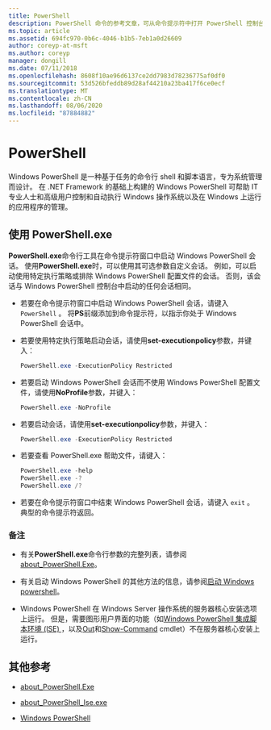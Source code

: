 ```yaml
---
title: PowerShell
description: PowerShell 命令的参考文章，可从命令提示符中打开 PowerShell 控制台。
ms.topic: article
ms.assetid: 694fc970-0b6c-4046-b1b5-7eb1a0d26609
author: coreyp-at-msft
ms.author: coreyp
manager: dongill
ms.date: 07/11/2018
ms.openlocfilehash: 8608f10ae96d6137ce2dd7983d78236775af0df0
ms.sourcegitcommit: 53d526bfeddb89d28af44210a23ba417f6ce0ecf
ms.translationtype: MT
ms.contentlocale: zh-CN
ms.lasthandoff: 08/06/2020
ms.locfileid: "87884882"
---
```

# <a name="powershell"></a>PowerShell

Windows PowerShell 是一种基于任务的命令行 shell 和脚本语言，专为系统管理而设计。 在 .NET Framework 的基础上构建的 Windows PowerShell 可帮助 IT 专业人士和高级用户控制和自动执行 Windows 操作系统以及在 Windows 上运行的应用程序的管理。

## <a name="using-powershellexe"></a>使用 PowerShell.exe

**PowerShell.exe**命令行工具在命令提示符窗口中启动 Windows PowerShell 会话。 使用**PowerShell.exe**时，可以使用其可选参数自定义会话。 例如，可以启动使用特定执行策略或排除 Windows PowerShell 配置文件的会话。 否则，该会话与 Windows PowerShell 控制台中启动的任何会话相同。

- 若要在命令提示符窗口中启动 Windows PowerShell 会话，请键入 `PowerShell` 。 将**PS**前缀添加到命令提示符，以指示你处于 Windows PowerShell 会话中。

- 若要使用特定执行策略启动会话，请使用**set-executionpolicy**参数，并键入：

    ```powershell
    PowerShell.exe -ExecutionPolicy Restricted
    ```

- 若要启动 Windows PowerShell 会话而不使用 Windows PowerShell 配置文件，请使用**NoProfile**参数，并键入：

    ```powershell
    PowerShell.exe -NoProfile
    ```

- 若要启动会话，请使用**set-executionpolicy**参数，并键入：

    ```powershell
    PowerShell.exe -ExecutionPolicy Restricted
    ```

- 若要查看 PowerShell.exe 帮助文件，请键入：

    ```powershell
    PowerShell.exe -help
    PowerShell.exe -?
    PowerShell.exe /?
    ```

- 若要在命令提示符窗口中结束 Windows PowerShell 会话，请键入 `exit` 。 典型的命令提示符返回。

### <a name="remarks"></a>备注

- 有关**PowerShell.exe**命令行参数的完整列表，请参阅[about_PowerShell.Exe](/powershell/module/microsoft.powershell.core/about/about_powershell_exe)。

- 有关启动 Windows PowerShell 的其他方法的信息，请参阅[启动 Windows powershell](/powershell/scripting/windows-powershell/starting-windows-powershell)。

- Windows PowerShell 在 Windows Server 操作系统的服务器核心安装选项上运行。 但是，需要图形用户界面的功能（如[Windows PowerShell 集成脚本环境 (ISE) ](/previous-versions//hh849182(v=technet.10))，以及[Out](/powershell/module/microsoft.powershell.utility/out-gridview)和[Show-Command](/powershell/module/microsoft.powershell.utility/show-command) cmdlet）不在服务器核心安装上运行。

## <a name="additional-references"></a>其他参考

- [about_PowerShell.Exe](/powershell/module/microsoft.powershell.core/about/about_powershell_exe)

- [about_PowerShell_Ise.exe](/powershell/module/microsoft.powershell.core/about/about_powershell_ise_exe)

- [Windows PowerShell](/powershell/)

